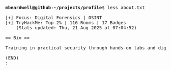 <pre>

<strong>mbeardwell@github</strong>:<strong>~/projects/profile</strong>$ less about.txt

[+] Focus: Digital Forensics | OSINT
[+] TryHackMe: Top 2% | 116 Rooms | 17 Badges
    (Stats updated: Thu, 21 Aug 2025 at 07:04:52)

== Bio ==

Training in practical security through hands-on labs and digital investigations.

(END)
:
</pre>
